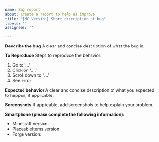 ```yaml
---
name: Bug report
about: Create a report to help us improve
title: "[MC Version] Short description of bug"
labels: ''
assignees: ''

---
```


**Describe the bug**
A clear and concise description of what the bug is.

**To Reproduce**
Steps to reproduce the behavior:
1. Go to '...'
2. Click on '....'
3. Scroll down to '....'
4. See error

**Expected behavior**
A clear and concise description of what you expected to happen, if applicable.

**Screenshots**
If applicable, add screenshots to help explain your problem.

**Smartphone (please complete the following information):**
 - Minecraft version: 
 - PlaceableItems version: 
 - Forge version:
